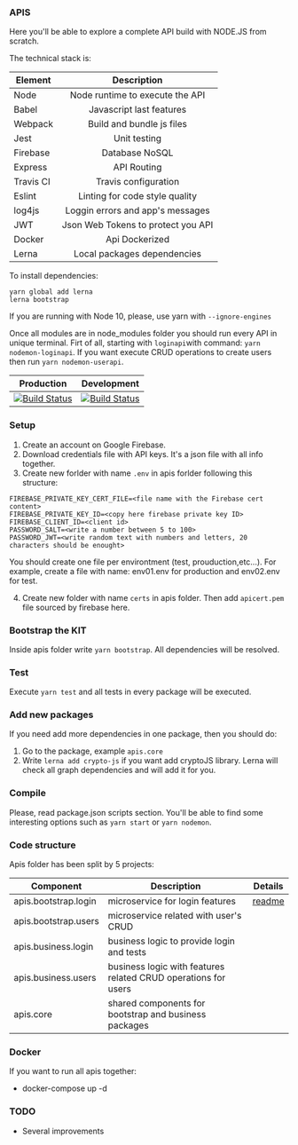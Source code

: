 ### APIS

Here you'll be able to explore a complete API build with NODE.JS from scratch. 

The technical stack is: 

| Element       | Description                     | 
| --------------|:-------------------------------:| 
| Node          | Node runtime to execute the API |
| Babel         | Javascript last features        |   
| Webpack       | Build and bundle js files       | 
| Jest          | Unit testing                    |
| Firebase      | Database NoSQL                  |
| Express       | API Routing                     |
| Travis CI     | Travis configuration            |
| Eslint        | Linting for code style quality  |
| log4js        | Loggin errors and app's messages|
| JWT           | Json Web Tokens to protect you API |
| Docker        | Api Dockerized                     |
| Lerna         | Local packages dependencies        |

To install dependencies:
```
yarn global add lerna 
lerna bootstrap
``` 
If you are running with Node 10, please, use yarn with `--ignore-engines`

Once all modules are in node_modules folder you should run every API in unique terminal.
Firt of all, starting with `loginapi`with command: `yarn nodemon-loginapi`.
If you want execute CRUD operations to create users then run `yarn nodemon-userapi`. 

|Production | Development | 
| ----------|-------------| 
|[![Build Status](https://travis-ci.org/joanmiespada/pmp_empowered.svg?branch=production)](https://travis-ci.org/joanmiespada/pmp_empowered) | [![Build Status](https://travis-ci.org/joanmiespada/pmp_empowered.svg?branch=master)](https://travis-ci.org/joanmiespada/pmp_empowered)  |

### Setup

1) Create an account on Google Firebase.
2) Download credentials file with API keys. It's a json file with all info together. 
3) Create new forlder with name `.env` in apis forlder following this structure:
```
FIREBASE_PRIVATE_KEY_CERT_FILE=<file name with the Firebase cert content>
FIREBASE_PRIVATE_KEY_ID=<copy here firebase private key ID>
FIREBASE_CLIENT_ID=<client id>
PASSWORD_SALT=<write a number between 5 to 100>
PASSWORD_JWT=<write random text with numbers and letters, 20 characters should be enought>
```

You should create one file per environtment (test, prouduction,etc...). 
For example, create a file with name: env01.env for production and env02.env for test.

4) Create new folder with name `certs` in apis folder. Then add `apicert.pem` file sourced by firebase here.

### Bootstrap the KIT

Inside apis folder write `yarn bootstrap`. All dependencies will be resolved.

### Test

Execute `yarn test` and all tests in every package will be executed.  

### Add new packages

If you need add more dependencies in one package, then you should do:
1) Go to the package, example `apis.core`
2) Write `lerna add crypto-js` if you want add cryptoJS library. Lerna will check all graph dependencies and will add it for you. 

### Compile

Please, read package.json scripts section. You'll be able to find some interesting options such as `yarn start` or `yarn nodemon`.

### Code structure

Apis folder has been split by 5 projects:

|Component | Description | Details |
|----------|-------------|------|
|apis.bootstrap.login| microservice for login features| [readme](./apis.bootstrap.login/readme.md) |
|apis.bootstrap.users| microservice related with user's CRUD| |
|apis.business.login| business logic to provide login and tests| |
|apis.business.users| business logic with features related CRUD operations for users| |
|apis.core| shared components for bootstrap and business packages| |

### Docker

If you want to run all apis together: 

- docker-compose up -d

### TODO

- Several improvements 


